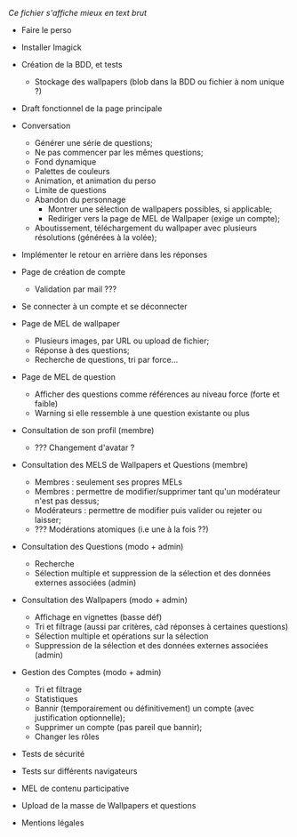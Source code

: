 *Ce fichier s'affiche mieux en text brut*

- Faire le perso
- Installer Imagick

- Création de la BDD, et tests
  - Stockage des wallpapers (blob dans la BDD ou fichier à nom unique ?)
- Draft fonctionnel de la page principale
- Conversation
  - Générer une série de questions;
  - Ne pas commencer par les mêmes questions;
  - Fond dynamique
  - Palettes de couleurs
  - Animation, et animation du perso
  - Limite de questions
  - Abandon du personnage
    - Montrer une sélection de wallpapers possibles, si applicable;
    - Rediriger vers la page de MEL de Wallpaper (exige un compte);
  - Aboutissement, téléchargement du wallpaper avec plusieurs résolutions (générées à la volée);
- Implémenter le retour en arrière dans les réponses

- Page de création de compte
  - Validation par mail ???
- Se connecter à un compte et se déconnecter
- Page de MEL de wallpaper
  - Plusieurs images, par URL ou upload de fichier;
  - Réponse à des questions;
  - Recherche de questions, tri par force...
- Page de MEL de question
  - Afficher des questions comme références au niveau force (forte et faible)
  - Warning si elle ressemble à une question existante ou plus
- Consultation de son profil (membre)
  - ??? Changement d'avatar ?
- Consultation des MELS de Wallpapers et Questions (membre)
  - Membres : seulement ses propres MELs
  - Membres : permettre de modifier/supprimer tant qu'un modérateur n'est 
    pas dessus;
  - Modérateurs : permettre de modifier puis valider ou rejeter ou laisser;
  - ??? Modérations atomiques (i.e une à la fois ??)

- Consultation des Questions (modo + admin)
  - Recherche
  - Sélection multiple et suppression de la sélection et des données externes associées (admin)

- Consultation des Wallpapers (modo + admin)
  - Affichage en vignettes (basse déf)
  - Tri et filtrage (aussi par critères, càd réponses à certaines questions)
  - Sélection multiple et opérations sur la sélection
  - Suppression de la sélection et des données externes associées (admin)

- Gestion des Comptes (modo + admin)
  - Tri et filtrage
  - Statistiques
  - Bannir (temporairement ou définitivement) un compte (avec justification optionnelle);
  - Supprimer un compte (pas pareil que bannir);
  - Changer les rôles

- Tests de sécurité
- Tests sur différents navigateurs
- MEL de contenu participative
- Upload de la masse de Wallpapers et questions
- Mentions légales
